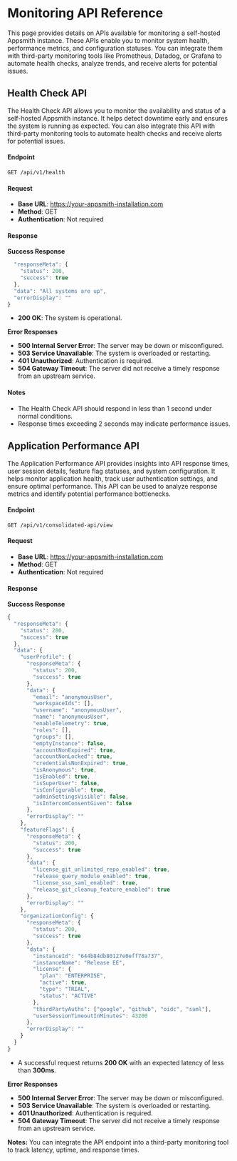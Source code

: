 # Monitoring API Reference

This page provides details on APIs available for monitoring a self-hosted Appsmith instance. These APIs enable you to monitor system health, performance metrics, and configuration statuses. You can integrate them with third-party monitoring tools like Prometheus, Datadog, or Grafana to automate health checks, analyze trends, and receive alerts for potential issues.

## Health Check API

The Health Check API allows you to monitor the availability and status of a self-hosted Appsmith instance. It helps detect downtime early and ensures the system is running as expected. You can also integrate this API with third-party monitoring tools to automate health checks and receive alerts for potential issues.

#### Endpoint

```
GET /api/v1/health
```

#### Request

- **Base URL**: https://your-appsmith-installation.com
- **Method**: GET
- **Authentication**: Not required

#### Response

**Success Response**

```js
  "responseMeta": {
    "status": 200,
    "success": true
  },
  "data": "All systems are up",
  "errorDisplay": ""
}
```

- **200 OK**: The system is operational.

**Error Responses**

- **500 Internal Server Error**: The server may be down or misconfigured.
- **503 Service Unavailable**: The system is overloaded or restarting.
- **401 Unauthorized**: Authentication is required.
- **504 Gateway Timeout**: The server did not receive a timely response from an upstream service.
 

#### Notes

- The Health Check API should respond in less than 1 second under normal conditions.
- Response times exceeding 2 seconds may indicate performance issues.


## Application Performance API

The Application Performance API provides insights into API response times, user session details, feature flag statuses, and system configuration. It helps monitor application health, track user authentication settings, and ensure optimal performance. This API can be used to analyze response metrics and identify potential performance bottlenecks.

#### Endpoint

```
GET /api/v1/consolidated-api/view
```

#### Request

- **Base URL**: https://your-appsmith-installation.com
- **Method**: GET
- **Authentication**: Not required

#### Response

**Success Response**

```js
{
  "responseMeta": {
    "status": 200,
    "success": true
  },
  "data": {
    "userProfile": {
      "responseMeta": {
        "status": 200,
        "success": true
      },
      "data": {
        "email": "anonymousUser",
        "workspaceIds": [],
        "username": "anonymousUser",
        "name": "anonymousUser",
        "enableTelemetry": true,
        "roles": [],
        "groups": [],
        "emptyInstance": false,
        "accountNonExpired": true,
        "accountNonLocked": true,
        "credentialsNonExpired": true,
        "isAnonymous": true,
        "isEnabled": true,
        "isSuperUser": false,
        "isConfigurable": true,
        "adminSettingsVisible": false,
        "isIntercomConsentGiven": false
      },
      "errorDisplay": ""
    },
    "featureFlags": {
      "responseMeta": {
        "status": 200,
        "success": true
      },
      "data": {
        "license_git_unlimited_repo_enabled": true,
        "release_query_module_enabled": true,
        "license_sso_saml_enabled": true,
        "release_git_cleanup_feature_enabled": true
      },
      "errorDisplay": ""
    },
    "organizationConfig": {
      "responseMeta": {
        "status": 200,
        "success": true
      },
      "data": {
        "instanceId": "644b84db80127e0eff78a737",
        "instanceName": "Release EE",
        "license": {
          "plan": "ENTERPRISE",
          "active": true,
          "type": "TRIAL",
          "status": "ACTIVE"
        },
        "thirdPartyAuths": ["google", "github", "oidc", "saml"],
        "userSessionTimeoutInMinutes": 43200
      },
      "errorDisplay": ""
    }
  }
}
```

- A successful request returns **200 OK** with an expected latency of less than **300ms**.


**Error Responses**

- **500 Internal Server Error**: The server may be down or misconfigured.
- **503 Service Unavailable**: The system is overloaded or restarting.
- **401 Unauthorized**: Authentication is required.
- **504 Gateway Timeout**: The server did not receive a timely response from an upstream service.
 
**Notes:** You can integrate the API endpoint into a third-party monitoring tool to track latency, uptime, and response times.


